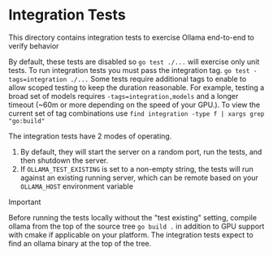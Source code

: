 # Integration Tests

This directory contains integration tests to exercise Ollama end-to-end to verify behavior

By default, these tests are disabled so `go test ./...` will exercise only unit tests.  To run integration tests you must pass the integration tag.  `go test -tags=integration ./...` Some tests require additional tags to enable to allow scoped testing to keep the duration reasonable.  For example, testing a broad set of models requires `-tags=integration,models` and a longer timeout (~60m or more depending on the speed of your GPU.). To view the current set of tag combinations use `find integration -type f | xargs grep "go:build"`


The integration tests have 2 modes of operating.

1. By default, they will start the server on a random port, run the tests, and then shutdown the server.
2. If `OLLAMA_TEST_EXISTING` is set to a non-empty string, the tests will run against an existing running server, which can be remote based on your `OLLAMA_HOST` environment variable

> [!IMPORTANT]
> Before running the tests locally without the "test existing" setting, compile ollama from the top of the source tree  `go build .` in addition to GPU support with cmake if applicable on your platform.  The integration tests expect to find an ollama binary at the top of the tree.
